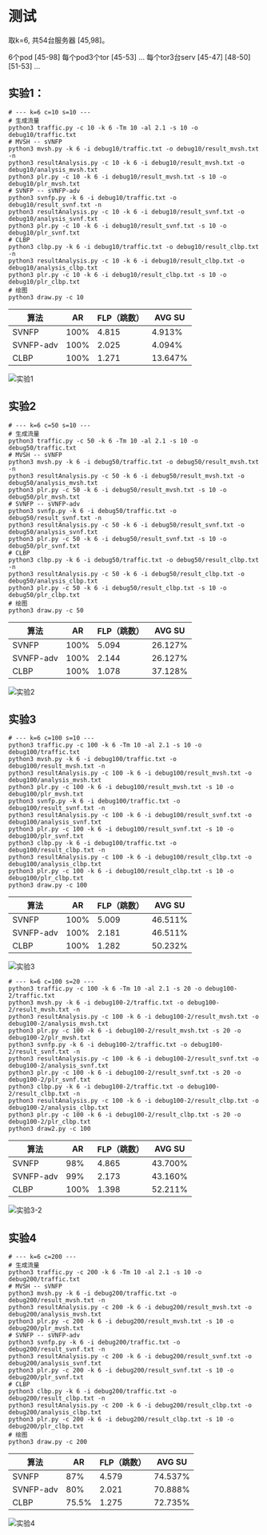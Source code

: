 # 测试

取k=6, 共54台服务器 [45,98]。

6个pod         [45-98]
每个pod3个tor   [45-53] ...
每个tor3台serv  [45-47] [48-50] [51-53] ...

## 实验1：

```shell
# --- k=6 c=10 s=10 ---
# 生成流量
python3 traffic.py -c 10 -k 6 -Tm 10 -al 2.1 -s 10 -o debug10/traffic.txt
# MVSH -- sVNFP
python3 mvsh.py -k 6 -i debug10/traffic.txt -o debug10/result_mvsh.txt -n
python3 resultAnalysis.py -c 10 -k 6 -i debug10/result_mvsh.txt -o debug10/analysis_mvsh.txt
python3 plr.py -c 10 -k 6 -i debug10/result_mvsh.txt -s 10 -o debug10/plr_mvsh.txt
# SVNFP -- sVNFP-adv
python3 svnfp.py -k 6 -i debug10/traffic.txt -o debug10/result_svnf.txt -n
python3 resultAnalysis.py -c 10 -k 6 -i debug10/result_svnf.txt -o debug10/analysis_svnf.txt
python3 plr.py -c 10 -k 6 -i debug10/result_svnf.txt -s 10 -o debug10/plr_svnf.txt
# CLBP
python3 clbp.py -k 6 -i debug10/traffic.txt -o debug10/result_clbp.txt -n
python3 resultAnalysis.py -c 10 -k 6 -i debug10/result_clbp.txt -o debug10/analysis_clbp.txt
python3 plr.py -c 10 -k 6 -i debug10/result_clbp.txt -s 10 -o debug10/plr_clbp.txt
# 绘图
python3 draw.py -c 10
```

| 算法       | AR    | FLP（跳数） | AVG SU  |
| ---       | ---   | ---        | ---     |
| SVNFP     | 100%  |  4.815     | 4.913%  |
| SVNFP-adv | 100%  |  2.025     | 4.094%  |
| CLBP      | 100%  |  1.271     |13.647%  |

![实验1](../results/c10.png)

## 实验2

```shell
# --- k=6 c=50 s=10 ---
# 生成流量
python3 traffic.py -c 50 -k 6 -Tm 10 -al 2.1 -s 10 -o debug50/traffic.txt
# MVSH -- sVNFP
python3 mvsh.py -k 6 -i debug50/traffic.txt -o debug50/result_mvsh.txt -n
python3 resultAnalysis.py -c 50 -k 6 -i debug50/result_mvsh.txt -o debug50/analysis_mvsh.txt
python3 plr.py -c 50 -k 6 -i debug50/result_mvsh.txt -s 10 -o debug50/plr_mvsh.txt
# SVNFP -- sVNFP-adv
python3 svnfp.py -k 6 -i debug50/traffic.txt -o debug50/result_svnf.txt -n
python3 resultAnalysis.py -c 50 -k 6 -i debug50/result_svnf.txt -o debug50/analysis_svnf.txt
python3 plr.py -c 50 -k 6 -i debug50/result_svnf.txt -s 10 -o debug50/plr_svnf.txt
# CLBP
python3 clbp.py -k 6 -i debug50/traffic.txt -o debug50/result_clbp.txt -n
python3 resultAnalysis.py -c 50 -k 6 -i debug50/result_clbp.txt -o debug50/analysis_clbp.txt
python3 plr.py -c 50 -k 6 -i debug50/result_clbp.txt -s 10 -o debug50/plr_clbp.txt
# 绘图
python3 draw.py -c 50
```

| 算法       | AR    | FLP（跳数） | AVG SU  |
| ---       | ---   | ---        | ---     |
| SVNFP     | 100%  |  5.094     |26.127%  |
| SVNFP-adv | 100%  |  2.144     |26.127%  |
| CLBP      | 100%  |  1.078     |37.128%  |

![实验2](../results/c50.png)

## 实验3

```shell
# --- k=6 c=100 s=10 ---
python3 traffic.py -c 100 -k 6 -Tm 10 -al 2.1 -s 10 -o debug100/traffic.txt
python3 mvsh.py -k 6 -i debug100/traffic.txt -o debug100/result_mvsh.txt -n
python3 resultAnalysis.py -c 100 -k 6 -i debug100/result_mvsh.txt -o debug100/analysis_mvsh.txt
python3 plr.py -c 100 -k 6 -i debug100/result_mvsh.txt -s 10 -o debug100/plr_mvsh.txt
python3 svnfp.py -k 6 -i debug100/traffic.txt -o debug100/result_svnf.txt -n
python3 resultAnalysis.py -c 100 -k 6 -i debug100/result_svnf.txt -o debug100/analysis_svnf.txt
python3 plr.py -c 100 -k 6 -i debug100/result_svnf.txt -s 10 -o debug100/plr_svnf.txt
python3 clbp.py -k 6 -i debug100/traffic.txt -o debug100/result_clbp.txt -n
python3 resultAnalysis.py -c 100 -k 6 -i debug100/result_clbp.txt -o debug100/analysis_clbp.txt
python3 plr.py -c 100 -k 6 -i debug100/result_clbp.txt -s 10 -o debug100/plr_clbp.txt
python3 draw.py -c 100
```

| 算法       | AR    | FLP（跳数） | AVG SU  |
| ---       | ---   | ---        | ---     |
| SVNFP     | 100%  |  5.009     |46.511%  |
| SVNFP-adv | 100%  |  2.181     |46.511%  |
| CLBP      | 100%  |  1.282     |50.232%  |

![实验3](../results/c100.png)

```shell
# --- k=6 c=100 s=20 ---
python3 traffic.py -c 100 -k 6 -Tm 10 -al 2.1 -s 20 -o debug100-2/traffic.txt
python3 mvsh.py -k 6 -i debug100-2/traffic.txt -o debug100-2/result_mvsh.txt -n
python3 resultAnalysis.py -c 100 -k 6 -i debug100-2/result_mvsh.txt -o debug100-2/analysis_mvsh.txt
python3 plr.py -c 100 -k 6 -i debug100-2/result_mvsh.txt -s 20 -o debug100-2/plr_mvsh.txt
python3 svnfp.py -k 6 -i debug100-2/traffic.txt -o debug100-2/result_svnf.txt -n
python3 resultAnalysis.py -c 100 -k 6 -i debug100-2/result_svnf.txt -o debug100-2/analysis_svnf.txt
python3 plr.py -c 100 -k 6 -i debug100-2/result_svnf.txt -s 20 -o debug100-2/plr_svnf.txt
python3 clbp.py -k 6 -i debug100-2/traffic.txt -o debug100-2/result_clbp.txt -n
python3 resultAnalysis.py -c 100 -k 6 -i debug100-2/result_clbp.txt -o debug100-2/analysis_clbp.txt
python3 plr.py -c 100 -k 6 -i debug100-2/result_clbp.txt -s 20 -o debug100-2/plr_clbp.txt
python3 draw2.py -c 100
```

| 算法       | AR    | FLP（跳数） | AVG SU  |
| ---       | ---   | ---        | ---     |
| SVNFP     |  98%  |  4.865     |43.700%  |
| SVNFP-adv |  99%  |  2.173     |43.160%  |
| CLBP      | 100%  |  1.398     |52.211%  |

![实验3-2](../results/c100-2.png)

## 实验4

```shell
# --- k=6 c=200 ---
# 生成流量
python3 traffic.py -c 200 -k 6 -Tm 10 -al 2.1 -s 10 -o debug200/traffic.txt
# MVSH -- sVNFP
python3 mvsh.py -k 6 -i debug200/traffic.txt -o debug200/result_mvsh.txt -n
python3 resultAnalysis.py -c 200 -k 6 -i debug200/result_mvsh.txt -o debug200/analysis_mvsh.txt
python3 plr.py -c 200 -k 6 -i debug200/result_mvsh.txt -s 10 -o debug200/plr_mvsh.txt
# SVNFP -- sVNFP-adv
python3 svnfp.py -k 6 -i debug200/traffic.txt -o debug200/result_svnf.txt -n
python3 resultAnalysis.py -c 200 -k 6 -i debug200/result_svnf.txt -o debug200/analysis_svnf.txt
python3 plr.py -c 200 -k 6 -i debug200/result_svnf.txt -s 10 -o debug200/plr_svnf.txt
# CLBP
python3 clbp.py -k 6 -i debug200/traffic.txt -o debug200/result_clbp.txt -n
python3 resultAnalysis.py -c 200 -k 6 -i debug200/result_clbp.txt -o debug200/analysis_clbp.txt
python3 plr.py -c 200 -k 6 -i debug200/result_clbp.txt -s 10 -o debug200/plr_clbp.txt
# 绘图
python3 draw.py -c 200
```

| 算法       | AR    | FLP（跳数） | AVG SU  |
| ---       | ---   | ---        | ---     |
| SVNFP     |  87%  |  4.579     |74.537%  |
| SVNFP-adv |  80%  |  2.021     |70.888%  |
| CLBP      |75.5%  |  1.275     |72.735%  |

![实验4](../results/c200.png)
